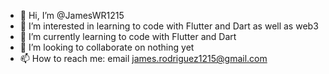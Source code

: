 - 👋 Hi, I’m @JamesWR1215
- 👀 I’m interested in learning to code with Flutter and Dart as well as web3
- 🌱 I’m currently learning to code with Flutter and Dart
- 💞️ I’m looking to collaborate on nothing yet
- 📫 How to reach me: email james.rodriguez1215@gmail.com

<!---
JamesWR1215/JamesWR1215 is a ✨ special ✨ repository because its `README.md` (this file) appears on your GitHub profile.
You can click the Preview link to take a look at your changes.
--->
